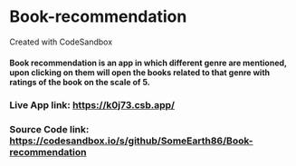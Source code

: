 # Book-recommendation
Created with CodeSandbox

#### Book recommendation is an app in which different genre are mentioned, upon clicking on them will open the books related to that genre with ratings of the book on the scale of 5.

### Live App link: https://k0j73.csb.app/
### Source Code link: https://codesandbox.io/s/github/SomeEarth86/Book-recommendation
